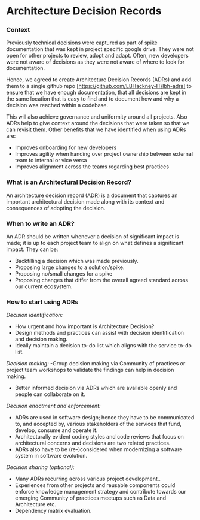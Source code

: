 # Architecture Decision Records
### Context

Previously technical decisions were captured as part of spike documentation that was kept in project specific google drive. They were not open for other projects to review, adopt and adapt. Often, new developers were not aware of decisions as they were not aware of where to look for documentation.

Hence, we agreed to create Architecture Decision Records (ADRs) and add them to a single github repo [https://github.com/LBHackney-IT/lbh-adrs] to ensure that we have enough documentation, that all decisions are kept in the same location that is easy to find and to document how and why a decision was reached within a codebase.

This will also achieve governance and uniformity around all projects. Also ADRs help to give context around the decisions that were taken so that we can revisit them. Other benefits that we have identified when using ADRs are:
- Improves onboarding for new developers
- Improves agility when handing over project ownership between external team to internal or vice versa
- Improves alignment across the teams regarding best practices

### What is an Architectural Decision Record?

An architecture decision record (ADR) is a document that captures an important architectural decision made along with its context and consequences of adopting the decision.

### When to write an ADR?
An ADR should be written whenever a decision of significant impact is made; it is up to each project team to align on what defines a significant impact. They can be:

- Backfilling a decision which was made previously.
- Proposing large changes to a solution/spike.
- Proposing no/small changes for a spike
- Proposing changes that differ from the overall agreed standard across our current ecosystem.

### How to start using ADRs

*Decision identification:*
- How urgent and how important is Architecture Decision?
- Design methods and practices can assist with decision identification and decision making.
- Ideally maintain a decision to-do list which aligns with the service to-do list.

*Decision making:*
-Group decision making via Community of practices or project team workshops to validate the findings can help in decision making.
- Better informed decision via ADRs which are available openly and people can collaborate on it.

*Decision enactment and enforcement:*
- ADRs are used in software design; hence they have to be communicated to, and accepted by, various stakeholders of the services that fund, develop, consume and operate it.
- Architecturally evident coding styles and code reviews that focus on architectural concerns and decisions are two related practices.
- ADRs also have to be (re-)considered when modernizing a software system in software evolution.

*Decision sharing (optional):*
- Many ADRs recurring across various project development..
- Experiences from other projects and reusable components could enforce knowledge management strategy and contribute towards our emerging Community of practices meetups such as Data and Architecture etc.
- Dependency matrix evaluation.



